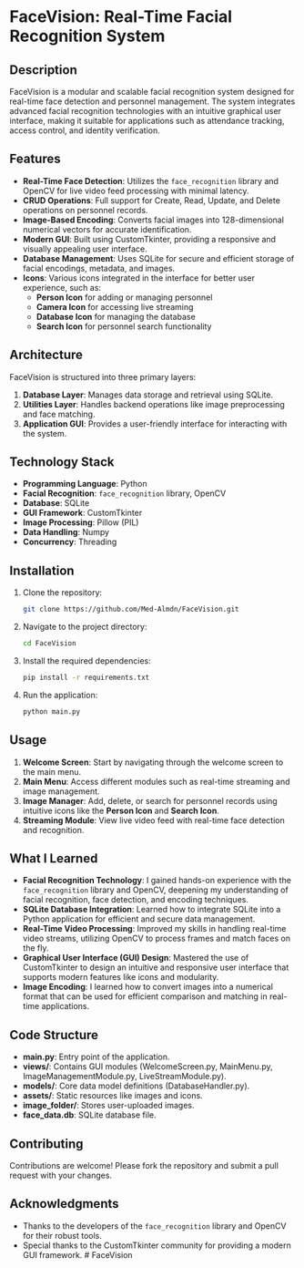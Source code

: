 # FaceVision: Real-Time Facial Recognition System

## Description

FaceVision is a modular and scalable facial recognition system designed for real-time face detection and personnel management. The system integrates advanced facial recognition technologies with an intuitive graphical user interface, making it suitable for applications such as attendance tracking, access control, and identity verification.

## Features

- **Real-Time Face Detection**: Utilizes the `face_recognition` library and OpenCV for live video feed processing with minimal latency.
- **CRUD Operations**: Full support for Create, Read, Update, and Delete operations on personnel records.
- **Image-Based Encoding**: Converts facial images into 128-dimensional numerical vectors for accurate identification.
- **Modern GUI**: Built using CustomTkinter, providing a responsive and visually appealing user interface.
- **Database Management**: Uses SQLite for secure and efficient storage of facial encodings, metadata, and images.
- **Icons**: Various icons integrated in the interface for better user experience, such as:
  - **Person Icon** for adding or managing personnel
  - **Camera Icon** for accessing live streaming
  - **Database Icon** for managing the database
  - **Search Icon** for personnel search functionality

## Architecture

FaceVision is structured into three primary layers:

1. **Database Layer**: Manages data storage and retrieval using SQLite.
2. **Utilities Layer**: Handles backend operations like image preprocessing and face matching.
3. **Application GUI**: Provides a user-friendly interface for interacting with the system.

## Technology Stack

- **Programming Language**: Python
- **Facial Recognition**: `face_recognition` library, OpenCV
- **Database**: SQLite
- **GUI Framework**: CustomTkinter
- **Image Processing**: Pillow (PIL)
- **Data Handling**: Numpy
- **Concurrency**: Threading

## Installation

1. Clone the repository:
   ```bash
   git clone https://github.com/Med-Almdn/FaceVision.git
   ```
2. Navigate to the project directory:
   ```bash
   cd FaceVision
   ```
3. Install the required dependencies:
   ```bash
   pip install -r requirements.txt
   ```
4. Run the application:
   ```bash
   python main.py
   ```

## Usage

1. **Welcome Screen**: Start by navigating through the welcome screen to the main menu.
2. **Main Menu**: Access different modules such as real-time streaming and image management.
3. **Image Manager**: Add, delete, or search for personnel records using intuitive icons like the **Person Icon** and **Search Icon**.
4. **Streaming Module**: View live video feed with real-time face detection and recognition.

## What I Learned

- **Facial Recognition Technology**: I gained hands-on experience with the `face_recognition` library and OpenCV, deepening my understanding of facial recognition, face detection, and encoding techniques.
- **SQLite Database Integration**: Learned how to integrate SQLite into a Python application for efficient and secure data management.
- **Real-Time Video Processing**: Improved my skills in handling real-time video streams, utilizing OpenCV to process frames and match faces on the fly.
- **Graphical User Interface (GUI) Design**: Mastered the use of CustomTkinter to design an intuitive and responsive user interface that supports modern features like icons and modularity.
- **Image Encoding**: I learned how to convert images into a numerical format that can be used for efficient comparison and matching in real-time applications.

## Code Structure

- **main.py**: Entry point of the application.
- **views/**: Contains GUI modules (WelcomeScreen.py, MainMenu.py, ImageManagementModule.py, LiveStreamModule.py).
- **models/**: Core data model definitions (DatabaseHandler.py).
- **assets/**: Static resources like images and icons.
- **image_folder/**: Stores user-uploaded images.
- **face_data.db**: SQLite database file.

## Contributing

Contributions are welcome! Please fork the repository and submit a pull request with your changes.

## Acknowledgments

- Thanks to the developers of the `face_recognition` library and OpenCV for their robust tools.
- Special thanks to the CustomTkinter community for providing a modern GUI framework.
#   F a c e V i s i o n  
 